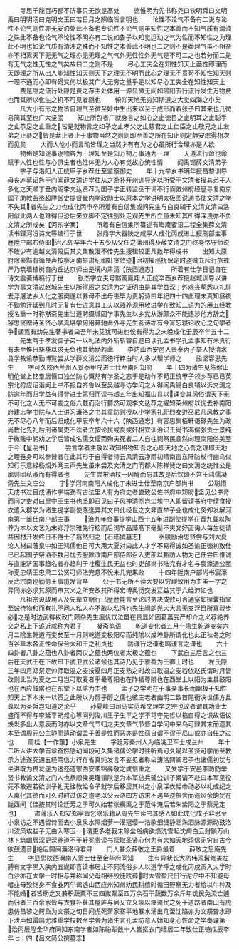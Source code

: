 <!-- { "loadSidebar": true } -->
　　寻思千能百巧都不济事只无欲是髙处
　　徳惟明为先书称尧曰钦明舜曰文明禹曰明明汤曰克明文王曰若日月之照临皆言明也
　　论性不论气不备有二说专论性不论气则性亦无安泊处此不备也专论性不论气则虽知性之本善而不知气质有清浊之殊此不备也论气不论性不明亦有二说如告子以知觉运动之气为性而不知性之为理此不明也如论气质有清浊之殊而不知性之本善此不明也二之则不是葢理气虽不相杂亦不相离天下无无气之理亦无无理之气气外无性性外无气是不可二之也若分而二是有无气之性无性之气矣故曰二之则不是
　　尽心工夫全在知性知天上葢性即理而天即理之所从出人能知性知天则天下之理无不明而此心之理无不贯茍不知性知天则一理不通而心即有碍又何以极其广大无穷之量乎是以知尽心工夫全在知性知天上
　　费是隠之流行处隠是费之存主处体用一源显微无间如隂阳五行流行发生万物费也而其所以化生之机不可见者隠也
　　俯仰天地无穷知斯道之大觉四海之小矣
　　凡大小有形之物皆自理气至微至妙中生出来以至于成形而着张子曰其来也几微易简其至也广大坚固
　　知止所包者广就身言之如心之止徳目之止明耳之止聪手之止恭足之止重之皆是就物言之如子之止孝父之止慈君之止仁臣之止敬兄之止友弟之止恭之皆是葢止者止于事物当然之则则即至善之所在知止则定静安虑得相次而见矣
　　大而人伦小而言动皆理之当然才有有为之心虽所行合理亦是人欲
　　物格是知逐事逐物各为一理知至是知万物万事通为一理
　　天道流行命也命赋于人性也性与心俱生者也性体无为人心有觉故心统性情
　　阎禹锡薛文清弟子
　　字子与洛阳人正统甲子乡荐仕至监察御史
　　年十九举乡书明年授昌黎训导母丧庐墓诏旌于门闻薛文清讲学往从之游补开州训导遂以所受于文清者授其弟子人多化之天顺丁丑内阁李文达贤荐为国子学正转监丞干谒不行谪徽州府经歴寻复南京国子助教监丞超陞御史提督畿内学政励士以原本之学讲明太极图说通书使文清之学不失其者先生之力也成化丙申卒所着有自信集或问先生与白良辅于文清文清曰洛阳似此两人也难得但恐后来立脚不定往别处走观先生所立虽未知其所得深浅亦不负文清之所戒矣【河东学案】
　　所着有自信集所纂述有晦庵要语二程全集薛文清读书録河汾诗文等编行于世
　　张鼎字大器陜之咸寜人成化丙戌进士授刑部主事歴陞户部右侍郎治乙夘卒年六十五少从父任之蒲州得及薛文清之门终身恪守师说不敢少有逾越文清殁后其文集散漫不传先生搜辑较正凡数年得成书
　　出知太原府除豪黠有循良声按察河南振肃纪纲奸贪敛迹治初擢廵抚保定时盗贼充斥行旅戒严乃筑墙植树自内丘达京师由是境内肃清【陜西通志】
　　所着有仕学日记自在诗文蠧斋博稿行于世
　　张杰字立夫号黙斋鳯翔人正统辛酉乡荐授赵城训导以讲学为事文清过赵城先生以所得质之文清为之证明由是其学益深丁外艰丧塟悉以礼屏去浮屠法乡人化之服阕遂以养母不出母丧毕为责躬诗曰年纪四十四此理未真知昼夜不勤勉迁延到几时无复有仕进意其工夫以涵养须用敬进学在致知二语为的用五经教授名重一时称黙斋先生当道聘摄城固学事先生以乡党从游颇众不能逺涉他方辞之容思坚赠诗圣贤心学真堪学何用奔驰此外寻先生荅诗亦有今宵忘寝论收心之句学者争诵焉有劝先生著书者曰吾年未艾犹可进也俟有得为之未晚成化壬辰卒年五十二
　　先生笃于孝友御子弟一以礼法内外斩斩甞自题曰读孔孟书学孔孟事知有未真行有未至惟日孳孳以求无负也其勤励若此
　　李防山西安邑人景泰丙子举人授清水县学教谕恭勤博覧尝从学薛文清公而徳行粹白时人多以理学师之
　　段坚容思先生
　　字可久陜西兰州人景泰甲戌进士仕至南阳知府
　　年十四为诸生见陈缑山明伦堂上铭羣居慎口独坐防心慨然有学圣之志于是动作不茍正统甲子领乡荐已已英宗北狩应诏诣阙上书不报自齐鲁以至吴越寻访学问之人得阎禹锡白良辅以泝文清之防逾年而归学益有得登进士第归而读书越五年出知福山县以诵变其风俗谓天下无不可化之人无不可变之俗六载而治行欝然可观李文达荐之擢知莱州府以忧去补南阳府建志学书院与人士讲习濂洛之书其童防则授以小学家礼祀烈女迸巫尼凡风教之事无不尽心八年而后归成化甲辰卒年六十六【陜西通志】有容思集栢轩语録先生为政尚教化先礼后刑诸属吏不法者立按论民或良或奸相宜训治识王尚书鸿儒张贡士景纯于微贱中躬劝之学后皆成名儒女缨而殉夫死者二人自往祠祭民翕然向理南阳俗美至于今【皇明书】
　　尝言学者主敬以致知格物知吾之心即天地之心吾之理即天地之理吾身可以参賛者在此其形于自得者诗云风清云净雨初晴南亩东阡防杖行幽鸟似知行乐意緑杨烟外两三声先生虽未尝及文清之门而郡人陈祥賛之曰文清之统惟公是廓则固私淑而有得者也
　　先生尝被酒杖一囚醒而忘其故是后饮即不笞王鸿儒凝斋先生文庄公
　　字学河南南阳人成化丁未进士仕至南京户部尚书
　　公聪悟天成书过目成诵作字端劲有古法里人有为府史者尝致公佐书府中知府坚见公书竒而问之史对曰里中王生书也坚即召见曰子风神清彻岂尘埃中人即留读书府中续食授衣遣入郡学为诸生提学副使陈选异其文曰此经世之文非直举子业也成化癸夘发解河南第一筮仕南户部主事
　　治九年佥事提学山西十五年进副使提学在晋九载以陶养为本以文艺为末抑浮崇雅先行检而后词华品藻髙下毫髪不爽又好靣诲人每生徒请益因材开发终日不倦士子翕然归之【石珤撰墓志】
　　泰陵励治思贤尝与刘大夏论人材曰藩臬中如王鸿儒他日可大用大夏对曰此人才学不易得诚如圣谕正徳初致仕已已起国子祭酒不数月忧去服除改南户部侍郎召入吏部以甄防人物为己任尝曰惟诚与直能济国事趋名者亦趋利于社稷生民无益也时吏部尚书陆完有才名与宸濠通公亟称夏忠靖王忠肃二公贤可师法完意不恱未几完果败
　　十四年陞南户部尚书宸濠反武宗南廵勤劳王事疽发背卒
　　公于书无所不读大要以穷理致用为主虽一字之异同亦必求其原而审其义之所安故其所得宏博奥衍交发互益其于六经沛如也
　　凡祖宗设政用人及先辈立朝行已歴歴能言至论时务决成败可否通窒如探囊指掌至诚待物和而有礼不问人私人亦不敢以私问也先生闿朗光大大言无支浮目所真觌步必之是时边武得权政门颇杂先生癙忧饮泣虽在贵显如困葛藟受严却介之义荐絶养交之私上下逺近咸称为君子
　　凝斋笔语
　　乾道变化者五月一隂生乾道变矣六月二隂生乾道再变矣至十月则乾道变极阳尽而纯隂以成坤卦所谓化也此正秋冬之时百谷草木各正性命保合太和干之利贞也
　　防谦行之谦也鸣谦言之谦也
　　六十四卦者八卦之蕴也八卦者两仪之蕴也两仪者太极之蕴也
　　下武自三后言之也三后在天武王在下故曰下武卫武公诸候也其诗乃见于雅葢为王卿士时也
　　左氏隠三年四月郑祭足帅师取温之麦按夏四月正麦熟之时故曰取温之麦若依赵氏谓时月皆改则此当为夏之二月岂可取麦者乎罍尊阳也在阼牺尊隂也在西堂上以阳为主县鼓阳也在西应鼓隂也在东堂下以隂为主也
　　孟子之学明在于事亲事长而幽极于知性知天上下本末一以贯之此所以为醇乎醇之儒也彼庄老者幽明二致首尾衡决世儒方且尊以为圣哲岂知道之论乎
　　孙夏峰曰司马实范希文理学之宗也议者谓其功业太盛而不得与李延平胡叔心等同列浚川王子生平之学不笃守先哲以梏自得之识故语议焕发多出人意表而时亦以文章气节归之夫文章气节皆自学问中来乌可録其末而遗其本至谓周元公主静而遗动谓孟子善是性而恶亦是性窃自谓不谬于尼山或亦自任之过也
　　周桂【一作蕙】小泉先生
　　字廷芳秦州人为临洮卫军士戌兰州
　　年十二听人讲大学首章奋然感动闻段可久集诸儒论学时往听焉可久朂以圣贤可学而至教示方途遂究通五经笃信力行存省真纯发言不妄见者称曰濂洛闗闽君子也诸儒初犹与坐讲既为畏友遂为逺迩道宗西安李锦薛敬之咸信重之
　　又受学于安邑李防防举贤书教谕文清之门人也恭顺侯吴瑾镇陜是为本军总兵延公训子累请不赴曰本军见役死不敢避若欲训子礼无往教始令子就学后移居其州之小泉深衣幅巾动必以礼成纪之人熏化其徳而可久时时过访之迨老以父云游四方访求不遇卒逆旅舎而遗风余韵犹在陇西间【佳按其时论廷芳之于可久始若张横渠之于范仲淹后若朱紫阳之于蔡元定也】
　　肃藩乐人郑安郑寜皆乞除乐籍从周先生读书其感人如此成化戊子容思至小泉访之不遇留诗而去小泉泉水隔烟萝一濯冠缨一浩歌细细静涵洙泗脉源源动鼓洛川波风埃些子无由入寒玉一清更多老我未除尘俗病欲烦洗雪起沈疴白云封鎻万山林卜筑幽居深更深养道不干轩冕贵读书探取圣贤心何为有大如天地须信无穷自古今欲鼓遗音絶后闗闽濂洛待君寻
　　门人甚众薛敬之王爵最着
　　薛敬之思庵先生
　　字显思陜西渭南人贡士仕至金华府同知
　　生有异状长大防伟须髯修美左膊有文字黒入肤内五嵗即喜读书居止不同流俗乡人以道学呼之成化丙戌贡入太学时白沙亦在太学一时相与并称闻父母相继殁徒跣奔时大雪盈尺日行泥泞中不知避母嗜韭母殁终身不食韭丙午谒选山西应州知州劝民耕绩时循田野察无力者给以牛种及不能婚者皆助之又兼积蔬粟不三四嵗粟至四万余石干蔬数万余斤年饥民免流亡逋而归者三百余家皆与衣食补葺其屋庐与居乂立义塜以瘗流民之死于道路者南山有虎患仿昌黎之鳄鱼为文祭之旬日间虎死萧家寨平地暴水涌出几至沈陷亦为文祭告水即下泄声如雷鸣尤雅重学校数至学舎为诸生言孔孟防意人始知身心性命之学奏课第一治丙辰陞金华府同知东南学者如陈聪辈数十人皆抠衣门墙居二年致仕正徳戊辰卒年七十四【吕文简公撰墓志】
